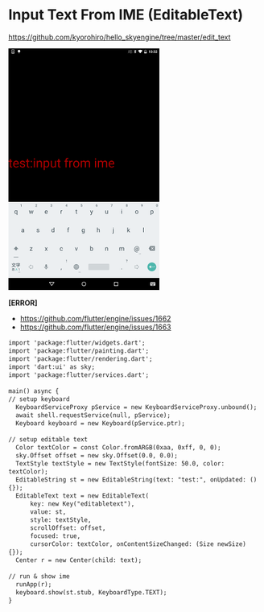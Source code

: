 # Input Text From IME (EditableText)

https://github.com/kyorohiro/hello_skyengine/tree/master/edit_text

![](screen.png)

**[ERROR]**
 * https://github.com/flutter/engine/issues/1662
 * https://github.com/flutter/engine/issues/1663

```
import 'package:flutter/widgets.dart';
import 'package:flutter/painting.dart';
import 'package:flutter/rendering.dart';
import 'dart:ui' as sky;
import 'package:flutter/services.dart';

main() async {
// setup keyboard
  KeyboardServiceProxy pService = new KeyboardServiceProxy.unbound();
  await shell.requestService(null, pService);
  Keyboard keyboard = new Keyboard(pService.ptr);

// setup editable text
  Color textColor = const Color.fromARGB(0xaa, 0xff, 0, 0);
  sky.Offset offset = new sky.Offset(0.0, 0.0);
  TextStyle textStyle = new TextStyle(fontSize: 50.0, color: textColor);
  EditableString st = new EditableString(text: "test:", onUpdated: () {});
  EditableText text = new EditableText(
      key: new Key("editabletext"),
      value: st,
      style: textStyle,
      scrollOffset: offset,
      focused: true,
      cursorColor: textColor, onContentSizeChanged: (Size newSize) {});
  Center r = new Center(child: text);

// run & show ime
  runApp(r);
  keyboard.show(st.stub, KeyboardType.TEXT);
}
```
